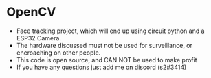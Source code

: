 # OpenCV

- Face tracking project, which will end up using circuit python and a ESP32 Camera.
- The hardware discussed must not be used for surveillance, or encroaching on other people.
- This code is open source, and CAN NOT be used to make profit
- If you have any questions just add me on discord (s2#3414)
